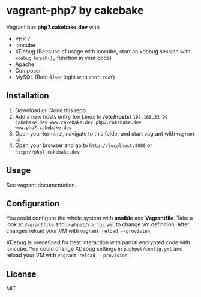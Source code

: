 vagrant-php7 by cakebake
========================

Vagrant box **php7.cakebake.dev** with

-	PHP 7
-	Ioncube
-	XDebug (Because of usage with ioncube, start an xdebug session with `xdebug_break();` function in your code)
-	Apache
-	Composer
-	MySQL (Root-User login with `root:root`\)

Installation
------------

1.	Download or Clone this repo
2.	Add a new hosts entry (on Linux to **/etc/hosts**) `192.168.33.99 cakebake.dev www.cakebake.dev php7.cakebake.dev www.php7.cakebake.dev`
3.	Open your terminal, navigate to this folder and start vagrant with `vagrant up`
4.	Open your browser and go to `http://localhost:8080` or `http://php7.cakebake.dev`

Usage
-----

See vagrant documentation.

Configuration
-------------

You could configure the whole system with **ansible** and **Vagrantfile**. Take a look at `Vagrantfile` and `puphpet/config.yml` to change vm definition. After changes reload your VM with `vagrant reload --provision`.

XDebug is predefined for best interaction with partial encrypted code with ioncube. You could change XDebug settings in `puphpet/config.yml` and reload your VM with `vagrant reload --provision`.

License
-------

MIT
